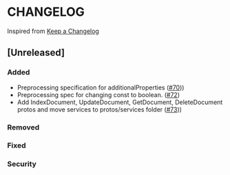 # CHANGELOG

Inspired from [Keep a Changelog](https://keepachangelog.com/en/1.0.0/)

## [Unreleased]
### Added
- Preprocessing specification for additionalProperties ([#70](https://github.com/opensearch-project/opensearch-protobufs/pull/70)))
- Preprocessing spec for changing const to boolean. ([#72](https://github.com/opensearch-project/opensearch-protobufs/pull/72))
- Add IndexDocument, UpdateDocument, GetDocument, DeleteDocument protos and move services to protos/services folder ([#73](https://github.com/opensearch-project/opensearch-protobufs/pull/73)))

### Removed

### Fixed

### Security
